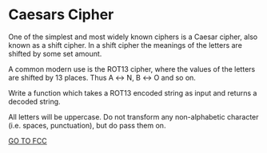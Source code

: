 <h1>Caesars Cipher</h1>

One of the simplest and most widely known ciphers is a Caesar cipher, also known as a shift cipher. In a shift cipher the meanings of the letters are shifted by some set amount.

A common modern use is the ROT13 cipher, where the values of the letters are shifted by 13 places. Thus A ↔ N, B ↔ O and so on.

Write a function which takes a ROT13 encoded string as input and returns a decoded string.

All letters will be uppercase. Do not transform any non-alphabetic character (i.e. spaces, punctuation), but do pass them on.

<a href="https://www.freecodecamp.org/learn/javascript-algorithms-and-data-structures/javascript-algorithms-and-data-structures-projects/caesars-cipher">GO TO FCC</a>
